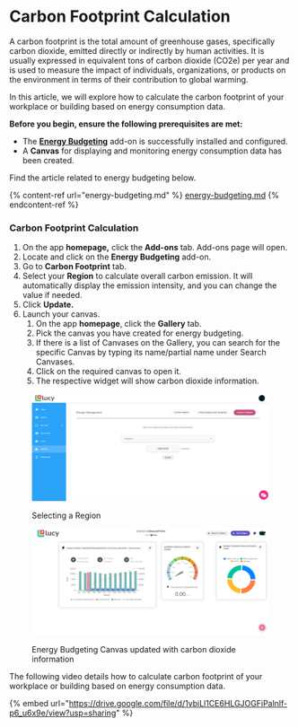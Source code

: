 # Carbon Footprint Calculation

A carbon footprint is the total amount of greenhouse gases, specifically carbon dioxide, emitted directly or indirectly by human activities. It is usually expressed in equivalent tons of carbon dioxide (CO2e) per year and is used to measure the impact of individuals, organizations, or products on the environment in terms of their contribution to global warming.

In this article, we will explore how to calculate the carbon footprint of your workplace or building based on energy consumption data.

**Before you begin, ensure the following prerequisites are met:**

* The [**Energy Budgeting**](energy-budgeting.md) add-on is successfully installed and configured.
* A **Canvas** for displaying and monitoring energy consumption data has been created.

Find the article related to energy budgeting below.

{% content-ref url="energy-budgeting.md" %}
[energy-budgeting.md](energy-budgeting.md)
{% endcontent-ref %}

### Carbon Footprint Calculation

1. On the app **homepage,** click the **Add-ons** tab. Add-ons page will open.
2. Locate and click on the **Energy Budgeting** add-on.
3. Go to **Carbon Footprint** tab.
4. Select your **Region** to calculate overall carbon emission. It will automatically display the emission intensity, and you can change the value if needed.
5. Click **Update.**
6. Launch your canvas.
   1. On the app **homepage**, click the **Gallery** tab.
   2. Pick the canvas you have created for energy budgeting.
   3. If there is a list of Canvases on the Gallery, you can search for the specific Canvas by typing its name/partial name under Search Canvases.
   4. Click on the required canvas to open it.
   5. The respective widget will show carbon dioxide information.

<figure><img src="../.gitbook/assets/Carbon Footprint_s0.png" alt=""><figcaption><p>Selecting a Region</p></figcaption></figure>



<figure><img src="../.gitbook/assets/Carbon Footprint_s1.png" alt=""><figcaption><p>Energy Budgeting Canvas updated with carbon dioxide information</p></figcaption></figure>



The following video details how to calculate carbon footprint of your workplace or building based on energy consumption data.

{% embed url="https://drive.google.com/file/d/1ybiLl1CE6HLGJOGFiPalnlf-p6_u6x9e/view?usp=sharing" %}
